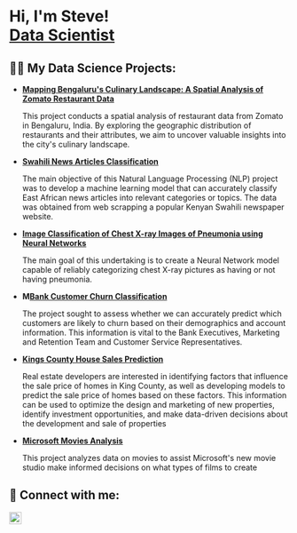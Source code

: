 <h1>Hi, I'm Steve! <br/><a href="https://github.com/stevegithinji">Data Scientist</a>

<h2>👨‍💻 My Data Science Projects:</h2>

- <b>[Mapping Bengaluru's Culinary Landscape: A Spatial Analysis of Zomato Restaurant Data](https://github.com/stevegithinji/Zomato-Spatial-Analysis) </b>

  This project conducts a spatial analysis of restaurant data from Zomato in Bengaluru, India. By exploring the geographic distribution of restaurants and their attributes, we aim to uncover valuable insights into the city's culinary landscape.
- <b>[Swahili News Articles Classification](https://github.com/stevegithinji/News-Classification) </b>

   The main objective of this Natural Language Processing (NLP) project was to develop a machine learning model that can accurately classify East African news articles into relevant categories or topics. The data was obtained from web scrapping a popular Kenyan Swahili newspaper website.
- <b>[Image Classification of Chest X-ray Images of Pneumonia using Neural Networks](https://github.com/stevegithinji/Image-Classification-Chest-X-Ray-Images-Pneumonia-) </b>

  The main goal of this undertaking is to create a Neural Network model capable of reliably categorizing chest X-ray pictures as having or not having pneumonia.
- <b>M[Bank Customer Churn Classification](https://github.com/stevegithinji/Bank-Customer-Churn-Classification) </b>

  The project sought to assess whether we can accurately predict which customers are likely to churn based on their demographics and account information. This information is vital to the Bank Executives, Marketing and Retention Team and Customer Service Representatives.
- <b>[Kings County House Sales Prediction](https://github.com/stevegithinji/King-County-House-Sales-Model) </b>

  Real estate developers are interested in identifying factors that influence the sale price of homes in King County, as well as developing models to predict the sale price of homes based on these factors. This information can be used to optimize the design and marketing of new properties, identify investment opportunities, and make data-driven decisions about the development and sale of properties
- <b>[Microsoft Movies Analysis](https://github.com/stevegithinji/Microsoft-Movies-Analysis) </b>

  This project analyzes data on movies to assist Microsoft's new movie studio make informed decisions on what types of films to create


<h2> 🤳 Connect with me:</h2>

[<img align="left" alt="JoshMadakor | LinkedIn" width="22px" src="https://cdn.jsdelivr.net/npm/simple-icons@v3/icons/linkedin.svg" />][linkedin]

[linkedin]: https://linkedin.com/in/steve-githinji-10ba0114a

<!--
**joshmadakor1/joshmadakor1** is a ✨ _special_ ✨ repository because its `README.md` (this file) appears on your GitHub profile.

Here are some ideas to get you started:

- 🔭 I’m currently working on ...
- 🌱 I’m currently learning ...
- 👯 I’m looking to collaborate on ...
- 🤔 I’m looking for help with ...
- 💬 Ask me about ...
- 📫 How to reach me: ...
- 😄 Pronouns: ...
- ⚡ Fun fact: ...
-->
